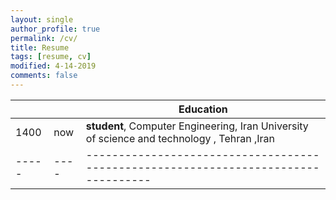 ```yaml
---
layout: single
author_profile: true
permalink: /cv/
title: Resume
tags: [resume, cv]
modified: 4-14-2019
comments: false
---
```



|     |    |**Education**                                                               |
|-----|----|----------------------------------------------------------------------------------|
|1400 |now | **student**, Computer Engineering, Iran University of science and technology , Tehran ,Iran |
|-----|----|----------------------------------------------------------------------------------|

